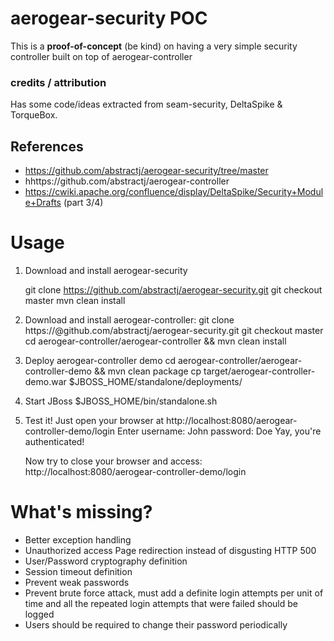 # aerogear-security POC

This is a **proof-of-concept** (be kind) on having a very simple security controller built on top of aerogear-controller

### credits / attribution

Has some code/ideas extracted from seam-security, DeltaSpike & TorqueBox.

## References 

* https://github.com/abstractj/aerogear-security/tree/master
* hhttps://github.com/abstractj/aerogear-controller
* https://cwiki.apache.org/confluence/display/DeltaSpike/Security+Module+Drafts (part 3/4)

# Usage

1. Download and install aerogear-security

	git clone https://github.com/abstractj/aerogear-security.git
	git checkout master
	mvn clean install
	
2. Download and install aerogear-controller:
	git clone https://@github.com/abstractj/aerogear-security.git 
	git checkout master
	cd aerogear-controller/aerogear-controller && mvn clean install
	
3. Deploy aerogear-controller demo
	cd aerogear-controller/aerogear-controller-demo && mvn clean package
	cp target/aerogear-controller-demo.war $JBOSS_HOME/standalone/deployments/
	
4. Start JBoss
	$JBOSS_HOME/bin/standalone.sh
	
5. Test it!
	Just open your browser at http://localhost:8080/aerogear-controller-demo/login
	Enter username: John password: Doe
	Yay, you're authenticated!
	
	Now try to close your browser and access: http://localhost:8080/aerogear-controller-demo/login
	
# What's missing?

* Better exception handling
* Unauthorized access Page redirection instead of disgusting HTTP 500
* User/Password cryptography definition
* Session timeout definition
* Prevent weak passwords
* Prevent brute force attack, must add a definite login attempts per unit of time and all the repeated login attempts that were failed should be logged
* Users should be required to change their password periodically